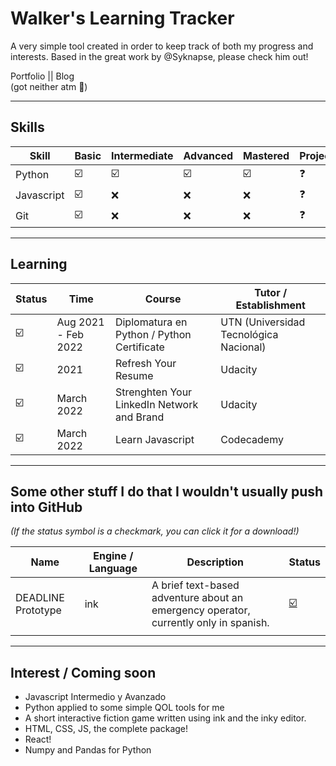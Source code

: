 # Walker's Learning Tracker
 A very simple tool created in order to keep track of both my progress and interests. Based in the great work by @Syknapse, please check him out!

Portfolio || Blog <br>
(got neither atm :woozy_face:)
___
## Skills
| Skill      | Basic                   | Intermediate            | Advanced                | Mastered                | Project(s) |
| ---------- | ----------------------- | ----------------------- | ----------------------- | ----------------------- | ---------- |
| Python     | :ballot_box_with_check: | :ballot_box_with_check: | :ballot_box_with_check: | :ballot_box_with_check: | :question: |
| Javascript | :ballot_box_with_check: | :x:                     | :x:                     | :x:                     | :question: |
| Git        | :ballot_box_with_check: | :x:                     | :x:                     | :x:                     | :question: |
___
## Learning
| Status                  | Time                | Course                                     | Tutor / Establishment                  |
| ----------------------- | ------------------- | ------------------------------------------ | -------------------------------------- |
| :ballot_box_with_check: | Aug 2021 - Feb 2022 | Diplomatura en Python / Python Certificate | UTN (Universidad Tecnológica Nacional) |
| :ballot_box_with_check: | 2021                | Refresh Your Resume                        | Udacity                                |
| :ballot_box_with_check: | March 2022          | Strenghten Your LinkedIn Network and Brand | Udacity                                |
| :ballot_box_with_check: | March 2022          | Learn Javascript                           | Codecademy                             |
___
## Some other stuff I do that I wouldn't usually push into GitHub
*(If the status symbol is a checkmark, you can click it for a download!)*

| Name               | Engine / Language | Description                                                                          | Status                                                            |
| ------------------ | ----------------- | ------------------------------------------------------------------------------------ | ----------------------------------------------------------------- |
| DEADLINE Prototype | ink               | A brief text-based adventure about an emergency operator, currently only in spanish. | [:ballot_box_with_check:](https://1ksteps.itch.io/deadline-alpha) |
|                    |                   |                                                                                      |                                                                   |
___
## Interest / Coming soon
- Javascript Intermedio y Avanzado
- Python applied to some simple QOL tools for me
- A short interactive fiction game written using ink and the inky editor.
- HTML, CSS, JS, the complete package!
- React!
- Numpy and Pandas for Python